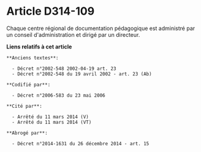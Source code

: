 # Article D314-109

Chaque centre régional de documentation pédagogique est administré par un conseil d'administration et dirigé par un
directeur.

**Liens relatifs à cet article**

	**Anciens textes**:

	  - Décret n°2002-548 2002-04-19 art. 23
	  - Décret n°2002-548 du 19 avril 2002 - art. 23 (Ab)

	**Codifié par**:

	  - Décret n°2006-583 du 23 mai 2006

	**Cité par**:

	  - Arrêté du 11 mars 2014 (V)
	  - Arrêté du 11 mars 2014 (VT)

	**Abrogé par**:

	  - Décret n°2014-1631 du 26 décembre 2014 - art. 15
